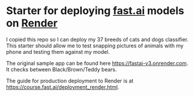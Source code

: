 # Starter for deploying [fast.ai](https://www.fast.ai) models on [Render](https://render.com)

I copied this repo so I can deploy my 37 breeds of cats and dogs classifier. This starter should allow me to test snapping pictures of animals with my phone and testing them against my model.

The original sample app can be found here https://fastai-v3.onrender.com. It checks between Black/Brown/Teddy bears.

The guide for production deployment to Render is at https://course.fast.ai/deployment_render.html.
